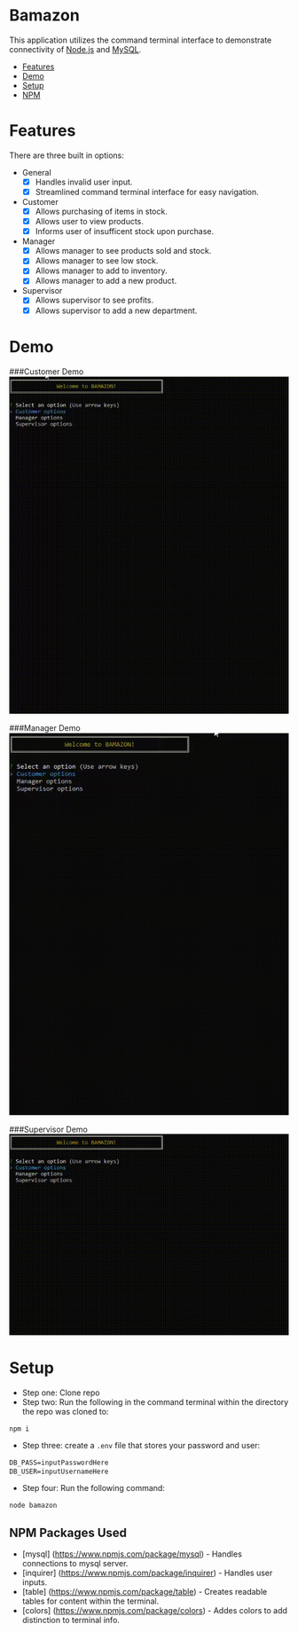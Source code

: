 # Bamazon
This application utilizes the command terminal interface to demonstrate connectivity of [Node.js](https://nodejs.org/en/) and [MySQL](https://www.mysql.com/). 

* [Features](#features)
* [Demo](#demo)
* [Setup](#setup)
* [NPM](#npm)

# <a name="features"></a>Features

There are three built in options:

- General
    - [x] Handles invalid user input.
    - [x] Streamlined command terminal interface for easy navigation.
- Customer
    - [x] Allows purchasing of items in stock.
    - [x] Allows user to view products.
    - [x] Informs user of insufficent stock upon purchase.
- Manager
    - [x] Allows manager to see products sold and stock.
    - [x] Allows manager to see low stock.
    - [x] Allows manager to add to inventory.
    - [x] Allows manager to add a new product.
- Supervisor
    - [x] Allows supervisor to see profits.
    - [x] Allows supervisor to add a new department.

# <a name="demo"></a>Demo

###Customer Demo
![Customer](/gifs/customer.gif)

###Manager Demo
![Manager](/gifs/manager.gif)

###Supervisor Demo
![Supervisor](/gifs/supervisor.gif)

# <a name="setup"></a>Setup

* Step one: Clone repo
* Step two: Run the following in the command terminal within the directory the repo was cloned to:
```
npm i
```
* Step three: create a `.env` file that stores your password and user:
```
DB_PASS=inputPasswordHere
DB_USER=inputUsernameHere
```
* Step four: Run the following command:
```
node bamazon
```

## <a name="npm"></a>NPM Packages Used
* [mysql] (https://www.npmjs.com/package/mysql) - Handles connections to mysql server.
* [inquirer] (https://www.npmjs.com/package/inquirer) - Handles user inputs.
* [table] (https://www.npmjs.com/package/table) - Creates readable tables for content within the terminal.
* [colors] (https://www.npmjs.com/package/colors) - Addes colors to add distinction to terminal info.